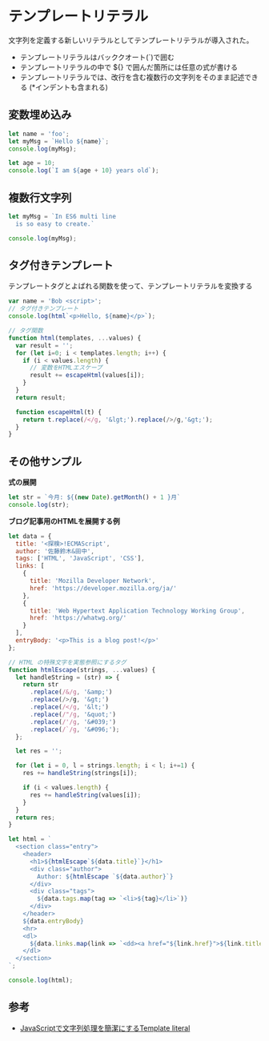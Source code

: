 テンプレートリテラル
====================

文字列を定義する新しいリテラルとしてテンプレートリテラルが導入された。

- テンプレートリテラルはバッククオート(`)で囲む
- テンプレートリテラルの中で ${} で囲んだ箇所には任意の式が書ける
- テンプレートリテラルでは、改行を含む複数行の文字列をそのまま記述できる
  (*インデントも含まれる)


変数埋め込み
------------

```javascript
let name = 'foo';
let myMsg = `Hello ${name}`;
console.log(myMsg);

let age = 10;
console.log(`I am ${age + 10} years old`);
```


複数行文字列
------------

```javascript
let myMsg = `In ES6 multi line
  is so easy to create.`

console.log(myMsg);
```


タグ付きテンプレート
--------------------
テンプレートタグとよばれる関数を使って、テンプレートリテラルを変換する

```javascript
var name = 'Bob <script>';
// タグ付きテンプレート
console.log(html`<p>Hello, ${name}</p>`);

// タグ関数
function html(templates, ...values) {
  var result = '';
  for (let i=0; i < templates.length; i++) {
    if (i < values.length) {
      // 変数をHTMLエスケープ
      result += escapeHtml(values[i]);
    }
  }
  return result;

  function escapeHtml(t) {
    return t.replace(/</g, '&lgt;').replace(/>/g,'&gt;');
  }
}
```

その他サンプル
--------------

__式の展開__

```js
let str = `今月: ${(new Date).getMonth() + 1 }月`
console.log(str);
```

__ブログ記事用のHTMLを展開する例__  

```js
let data = {
  title: '<探検>!ECMAScript',
  author: '佐藤鈴木&田中',
  tags: ['HTML', 'JavaScript', 'CSS'],
  links: [
    {
      title: 'Mozilla Developer Network',
      href: 'https://developer.mozilla.org/ja/'
    },
    {
      title: 'Web Hypertext Application Technology Working Group',
      href: 'https://whatwg.org/'
    }
  ],
  entryBody: '<p>This is a blog post!</p>'
};

// HTML の特殊文字を実態参照にするタグ
function htmlEscape(strings, ...values) {
  let handleString = (str) => {
    return str
      .replace(/&/g, '&amp;')
      .replace(/>/g, '&gt;')
      .replace(/</g, '&lt;')
      .replace(/"/g, '&quot;')
      .replace(/'/g, '&#039;')
      .replace(/`/g, '&#096;');
  };

  let res = '';

  for (let i = 0, l = strings.length; i < l; i+=1) {
    res += handleString(strings[i]);

    if (i < values.length) {
      res += handleString(values[i]);
    }
  }
  return res;
}

let html = `
  <section class="entry">
    <header>
      <h1>${htmlEscape`${data.title}`}</h1>
      <div class="author">
        Author: ${htmlEscape `${data.author}`}
      </div>
      <div class="tags">
        ${data.tags.map(tag => `<li>${tag}</li>`)}
      </div>
    </header>
    ${data.entryBody}
    <hr>
    <dl>
      ${data.links.map(link => `<dd><a href="${link.href}">${link.title}</a></dd>`)}
    </dl>
  </section>
`;

console.log(html);
```


参考
-----

- [JavaScriptで文字列処理を簡潔にするTemplate literal](https://html5experts.jp/takazudo/17396/)


